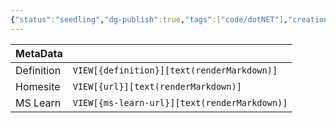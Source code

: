 ```yaml
---
{"status":"seedling","dg-publish":true,"tags":["code/dotNET"],"creation_date":"2024-05-06 13:56","definition":"undefined","ms-learn-url":"undefined","url":"undefined","aliases":null,"permalink":"/code/incremental-generator/","dgPassFrontmatter":true}
---
```



| MetaData   |                                              |
| ---------- | -------------------------------------------- |
| Definition | `VIEW[{definition}][text(renderMarkdown)]`   |
| Homesite   | `VIEW[{url}][text(renderMarkdown)]`          |
| MS Learn   | `VIEW[{ms-learn-url}][text(renderMarkdown)]` |
